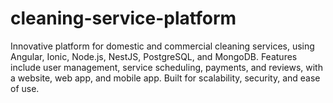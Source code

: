 # cleaning-service-platform
Innovative platform for domestic and commercial cleaning services, using Angular, Ionic, Node.js, NestJS, PostgreSQL, and MongoDB. Features include user management, service scheduling, payments, and reviews, with a website, web app, and mobile app. Built for scalability, security, and ease of use.
